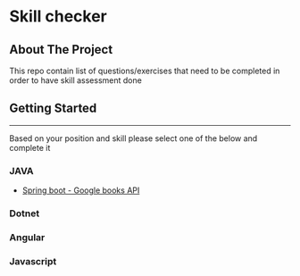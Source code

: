 # Skill checker

## About The Project
This repo contain list of questions/exercises that need to be completed in order to have skill assessment done


## Getting Started
---
Based on your position and skill please select one of the below and complete it

### JAVA
* [Spring boot - Google books API](GoogleBooksConcept.md)
### Dotnet

### Angular

### Javascript
